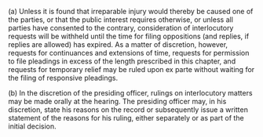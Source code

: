 (a) Unless it is found that irreparable injury would thereby be caused one of the parties, or that the public interest requires otherwise, or unless all parties have consented to the contrary, consideration of interlocutory requests will be withheld until the time for filing oppositions (and replies, if replies are allowed) has expired. As a matter of discretion, however, requests for continuances and extensions of time, requests for permission to file pleadings in excess of the length prescribed in this chapter, and requests for temporary relief may be ruled upon ex parte without waiting for the filing of responsive pleadings.

(b) In the discretion of the presiding officer, rulings on interlocutory matters may be made orally at the hearing. The presiding officer may, in his discretion, state his reasons on the record or subsequently issue a written statement of the reasons for his ruling, either separately or as part of the initial decision.

